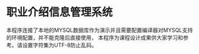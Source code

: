 # 职业介绍信息管理系统
本程序连接了本地的MYSQL数据库作为演示并且需要配置编译器对MYSQL支持的环境配置，并不能克隆后直接使用，
本程序为课程设计成果供大家学习和参考。请设置字符集为UTF-8防止乱码。
